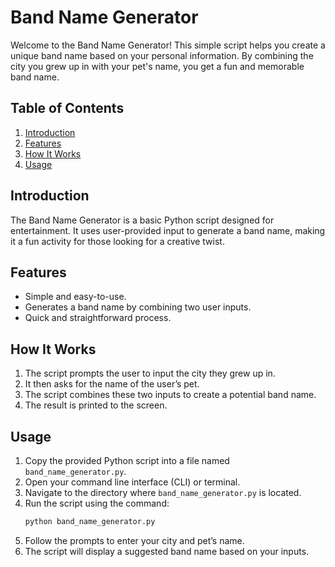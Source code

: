 # Band Name Generator

Welcome to the Band Name Generator! This simple script helps you create a unique band name based on your personal information. By combining the city you grew up in with your pet's name, you get a fun and memorable band name.

## Table of Contents

1. [Introduction](#introduction)
2. [Features](#features)
3. [How It Works](#how-it-works)
4. [Usage](#usage)

## Introduction

The Band Name Generator is a basic Python script designed for entertainment. It uses user-provided input to generate a band name, making it a fun activity for those looking for a creative twist.

## Features

- Simple and easy-to-use.
- Generates a band name by combining two user inputs.
- Quick and straightforward process.

## How It Works

1. The script prompts the user to input the city they grew up in.
2. It then asks for the name of the user’s pet.
3. The script combines these two inputs to create a potential band name.
4. The result is printed to the screen.

## Usage

1. Copy the provided Python script into a file named `band_name_generator.py`.
2. Open your command line interface (CLI) or terminal.
3. Navigate to the directory where `band_name_generator.py` is located.
4. Run the script using the command:
   ```bash
   python band_name_generator.py
   ```
5. Follow the prompts to enter your city and pet’s name.
6. The script will display a suggested band name based on your inputs.

